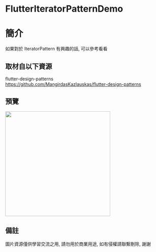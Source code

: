 # FlutterIteratorPatternDemo

簡介
==================================
如果對於 IteratorPattern 有興趣的話, 可以參考看看                                 

取材自以下資源
--------
flutter-design-patterns                                                                 
https://github.com/MangirdasKazlauskas/flutter-design-patterns     
                  		 
預覽
--------
<p align="left">
  <img src="https://i.imgur.com/wdbw8Ox.png" height="330"/>
</p> 

備註
--------
圖片資源僅供學習交流之用, 請勿用於商業用途, 如有侵權請聯繫刪除, 謝謝
